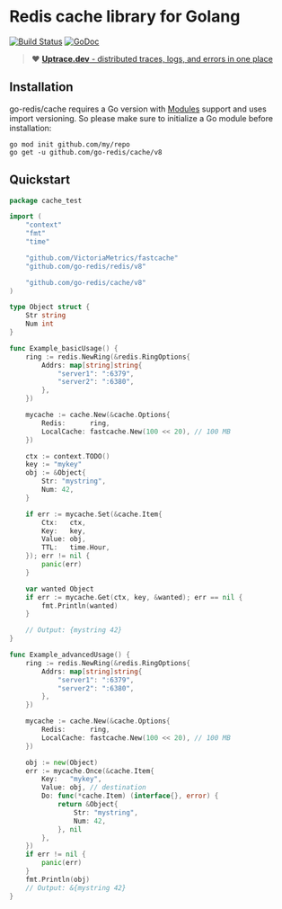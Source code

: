 # Redis cache library for Golang

[![Build Status](https://travis-ci.org/go-redis/cache.svg)](https://travis-ci.org/go-redis/cache)
[![GoDoc](https://godoc.org/github.com/go-redis/cache?status.svg)](https://pkg.go.dev/github.com/go-redis/cache/v8?tab=doc)

> :heart: [**Uptrace.dev** - distributed traces, logs, and errors in one place](https://uptrace.dev)

## Installation

go-redis/cache requires a Go version with [Modules](https://github.com/golang/go/wiki/Modules) support and uses import versioning. So please make sure to initialize a Go module before installation:

```shell
go mod init github.com/my/repo
go get -u github.com/go-redis/cache/v8
```

## Quickstart

```go
package cache_test

import (
    "context"
    "fmt"
    "time"

    "github.com/VictoriaMetrics/fastcache"
    "github.com/go-redis/redis/v8"

    "github.com/go-redis/cache/v8"
)

type Object struct {
    Str string
    Num int
}

func Example_basicUsage() {
    ring := redis.NewRing(&redis.RingOptions{
        Addrs: map[string]string{
            "server1": ":6379",
            "server2": ":6380",
        },
    })

    mycache := cache.New(&cache.Options{
        Redis:      ring,
        LocalCache: fastcache.New(100 << 20), // 100 MB
    })

    ctx := context.TODO()
    key := "mykey"
    obj := &Object{
        Str: "mystring",
        Num: 42,
    }

    if err := mycache.Set(&cache.Item{
        Ctx:   ctx,
        Key:   key,
        Value: obj,
        TTL:   time.Hour,
    }); err != nil {
        panic(err)
    }

    var wanted Object
    if err := mycache.Get(ctx, key, &wanted); err == nil {
        fmt.Println(wanted)
    }

    // Output: {mystring 42}
}

func Example_advancedUsage() {
    ring := redis.NewRing(&redis.RingOptions{
        Addrs: map[string]string{
            "server1": ":6379",
            "server2": ":6380",
        },
    })

    mycache := cache.New(&cache.Options{
        Redis:      ring,
        LocalCache: fastcache.New(100 << 20), // 100 MB
    })

    obj := new(Object)
    err := mycache.Once(&cache.Item{
        Key:   "mykey",
        Value: obj, // destination
        Do: func(*cache.Item) (interface{}, error) {
            return &Object{
                Str: "mystring",
                Num: 42,
            }, nil
        },
    })
    if err != nil {
        panic(err)
    }
    fmt.Println(obj)
    // Output: &{mystring 42}
}
```
